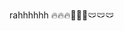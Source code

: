rahhhhhh 🔥🔥🔥🤫🤫🤫🩲🩲🩲

<!---
BugEPB/BugEPB is a ✨ special ✨ repository because its `README.md` (this file) appears on your GitHub profile.
You can click the Preview link to take a look at your changes.
--->
